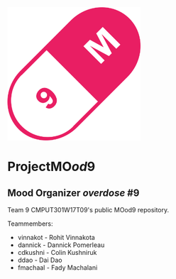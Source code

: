 <img src="https://github.com/CMPUT301W17T09/MOod9/blob/master/app/src/main/res/drawable/logo.png" height="300" width="300">

# ProjectMO*od*9
## Mood Organizer *overdose* #9
Team 9 CMPUT301W17T09's public MOod9 repository.

Teammembers:
* vinnakot - Rohit Vinnakota
* dannick - Dannick Pomerleau
* cdkushni - Colin Kushniruk
* ddao - Dai Dao
* fmachaal - Fady Machalani
